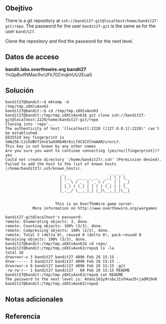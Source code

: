 ## Obejtivo
There is a git repository at `ssh://bandit27-git@localhost/home/bandit27-git/repo`. The password for the user `bandit27-git` is the same as for the user `bandit27`.

Clone the repository and find the password for the next level.
## Datos de acceso
**bandit.labs.overthewire.org**
**bandit27**
YnQpBuifNMas1hcUFk70ZmqkhUU2EuaS
## Solución 
```
bandit27@bandit:~$ mktemp -d
/tmp/tmp.z8XCvAxn63
bandit27@bandit:~$ cd /tmp/tmp.z8XCvAxn63
bandit27@bandit:/tmp/tmp.z8XCvAxn63$ git clone ssh://bandit27-git@localhost:2220/home/bandit27-git/repo
Cloning into 'repo'...
The authenticity of host '[localhost]:2220 ([127.0.0.1]:2220)' can't be established.
ED25519 key fingerprint is SHA256:C2ihUBV7ihnV1wUXRb4RrEcLfXC5CXlhmAAM/urerLY.
This key is not known by any other names
Are you sure you want to continue connecting (yes/no/[fingerprint])? yes
Could not create directory '/home/bandit27/.ssh' (Permission denied).
Failed to add the host to the list of known hosts (/home/bandit27/.ssh/known_hosts).
                         _                     _ _ _
                        | |__   __ _ _ __   __| (_) |_
                        | '_ \ / _` | '_ \ / _` | | __|
                        | |_) | (_| | | | | (_| | | |_
                        |_.__/ \__,_|_| |_|\__,_|_|\__|


                      This is an OverTheWire game server.
            More information on http://www.overthewire.org/wargames

bandit27-git@localhost's password:
remote: Enumerating objects: 3, done.
remote: Counting objects: 100% (3/3), done.
remote: Compressing objects: 100% (2/2), done.
remote: Total 3 (delta 0), reused 0 (delta 0), pack-reused 0
Receiving objects: 100% (3/3), done.
bandit27@bandit:/tmp/tmp.z8XCvAxn63$ cd repo/
bandit27@bandit:/tmp/tmp.z8XCvAxn63/repo$ ls -la
total 16
drwxrwxr-x 3 bandit27 bandit27 4096 Feb 28 15:15 .
drwx------ 3 bandit27 bandit27 4096 Feb 28 15:15 ..
drwxrwxr-x 8 bandit27 bandit27 4096 Feb 28 15:15 .git
-rw-rw-r-- 1 bandit27 bandit27   68 Feb 28 15:15 README
bandit27@bandit:/tmp/tmp.z8XCvAxn63/repo$ cat README
The password to the next level is: AVanL161y9rsbcJIsFHuw35rjaOM19nR
bandit27@bandit:/tmp/tmp.z8XCvAxn63/repo$
```
## Notas adicionales 

## Referencia